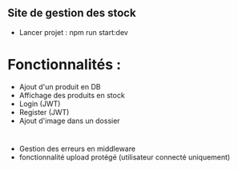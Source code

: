 ## Site de gestion des stock

- Lancer projet : npm run start:dev

# Fonctionnalités :

- Ajout d'un produit en DB
- Affichage des produits en stock
- Login (JWT)
- Register (JWT)
- Ajout d'image dans un dossier

#

- Gestion des erreurs en middleware
- fonctionnalité upload protégé (utilisateur connecté uniquement)
